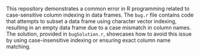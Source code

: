This repository demonstrates a common error in R programming related to case-sensitive column indexing in data frames.  The `bug.r` file contains code that attempts to subset a data frame using character vector indexing, resulting in an empty data frame due to a case mismatch in column names. The solution, provided in `bugSolution.r`, showcases how to avoid this issue by using case-insensitive indexing or ensuring exact column name matching.